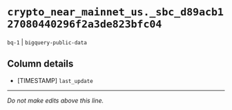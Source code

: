 # `crypto_near_mainnet_us._sbc_d89acb127080440296f2a3de823bfc04`
`bq-1` | `bigquery-public-data`

## Column details
* [TIMESTAMP] `last_update`

-------------------------------------------------------------------------------
*Do not make edits above this line.*
